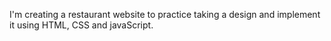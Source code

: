 I'm creating a restaurant website to practice taking a design and implement it using HTML, CSS and javaScript.
